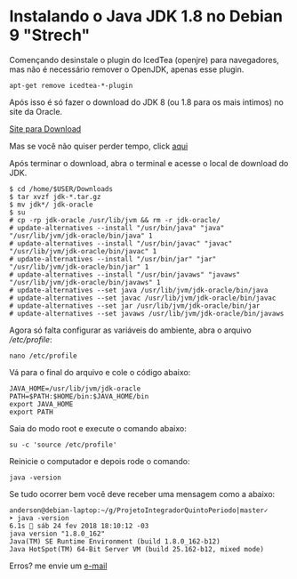 # Instalando o Java JDK 1.8 no Debian 9 "Strech"

Començando desinstale o plugin do IcedTea (openjre) para navegadores, mas não é necessário remover o OpenJDK, apenas esse plugin.
<!-- language: shell -->
    apt-get remove icedtea-*-plugin
<!-- language: shell -->

Após isso é só fazer o download do JDK 8 (ou 1.8 para os mais intimos) no site da Oracle.

[Site para Download](http://www.oracle.com/technetwork/java/javase/downloads/jdk8-downloads-2133151.html)

Mas se você não quiser perder tempo, click [aqui](http://download.oracle.com/otn-pub/java/jdk/8u162-b12/0da788060d494f5095bf8624735fa2f1/jdk-8u162-linux-x64.tar.gz)

Após terminar o download, abra o terminal e acesse o local de download do JDK.
<!-- language: shell -->
    $ cd /home/$USER/Downloads
    $ tar xvzf jdk-*.tar.gz
    $ mv jdk*/ jdk-oracle
    $ su
    # cp -rp jdk-oracle /usr/lib/jvm && rm -r jdk-oracle/
    # update-alternatives --install "/usr/bin/java" "java" "/usr/lib/jvm/jdk-oracle/bin/java" 1
    # update-alternatives --install "/usr/bin/javac" "javac" "/usr/lib/jvm/jdk-oracle/bin/javac" 1
    # update-alternatives --install "/usr/bin/jar" "jar" "/usr/lib/jvm/jdk-oracle/bin/jar" 1
    # update-alternatives --install "/usr/bin/javaws" "javaws" "/usr/lib/jvm/jdk-oracle/bin/javaws" 1
    # update-alternatives --set java /usr/lib/jvm/jdk-oracle/bin/java
    # update-alternatives --set javac /usr/lib/jvm/jdk-oracle/bin/javac
    # update-alternatives --set jar /usr/lib/jvm/jdk-oracle/bin/jar
    # update-alternatives --set javaws /usr/lib/jvm/jdk-oracle/bin/javaws
<!-- language: shell -->

Agora só falta configurar as variáveis do ambiente, abra o arquivo */etc/profile*:

<!-- language: shell -->
    nano /etc/profile
<!-- language: shell -->

Vá para o final do arquivo e cole o código abaixo:

<!-- language: shell -->    
    JAVA_HOME=/usr/lib/jvm/jdk-oracle
    PATH=$PATH:$HOME/bin:$JAVA_HOME/bin
    export JAVA_HOME
    export PATH
<!-- language: shell -->

Saia do modo root e execute o comando abaixo:

<!-- language: shell -->
    su -c 'source /etc/profile'
<!-- language: shell -->    

Reinicie o computador e depois rode o comando:

<!-- language: shell -->
    java -version
<!-- language: shell -->

Se tudo ocorrer bem você deve receber uma mensagem como a abaixo:

<!-- language: shell -->
    anderson@debian-laptop:~/g/ProjetoIntegradorQuintoPeriodo|master✓
    ➤ java -version                                                                                         6.1s  sáb 24 fev 2018 18:10:12 -03
    java version "1.8.0_162"
    Java(TM) SE Runtime Environment (build 1.8.0_162-b12)
    Java HotSpot(TM) 64-Bit Server VM (build 25.162-b12, mixed mode)
<!-- language: shell -->

Erros? me envie um [e-mail](mailto:nosrednawall@gmail.com)
